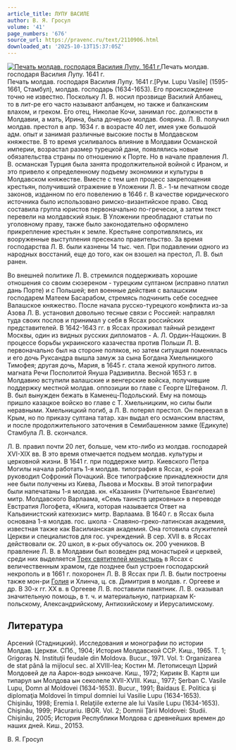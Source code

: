 ```yaml
---
article_title: ЛУПУ ВАСИЛЕ
author: В. Я. Гросул
volume: '41'
page_numbers: '676'
source_url: https://pravenc.ru/text/2110906.html
downloaded_at: '2025-10-13T15:37:05Z'
---
```


[![Печать молдав. господаря Василия Лупу. 1641 г.](https://pravenc.ru/data/2017/02/28/1236677710/i200.jpg "Кликните для увеличения картинки")](https://pravenc.ru/data/2017/02/28/1236677710/i400.jpg)Печать молдав. господаря Василия Лупу. 1641 г.  
Печать молдав. господаря Василия Лупу. 1641 г.[Рум. Lupu Vasile] (1595-1661, Стамбул), молдав. господарь (1634-1653). Его происхождение точно не известно. Поскольку Л. В. носил прозвище Василий Албанец, то в лит-ре его часто называют албанцем, но также и балканским влахом, и греком. Его отец, Николае Кочи, занимал гос. должности в Молдавии, а мать, Ирина, была дочерью молдав. боярина. Л. В. получил молдав. престол в апр. 1634 г. в возрасте 40 лет, имея уже большой адм. опыт и занимая различные высокие посты в Молдавском княжестве. В то время усиливалось влияние в Молдавии Османской империи, возрастал размер турецкой дани, появлялись новые обязательства страны по отношению к Порте. Но в начале правления Л. В. османская Турция была занята продолжительной войной с Ираном, и это привело к определенному подъему экономики и культуры в Молдавском княжестве. Вместе с тем шел процесс закрепощения крестьян, получивший отражение в Уложении Л. В.- 1-м печатном своде законов, изданном по его повелению в 1646 г. В качестве юридического источника было использовано римско-византийское право. Свод составила группа юристов первоначально по-гречески, а затем текст перевели на молдавский язык. В Уложении преобладают статьи по уголовному праву, также было законодательно оформлено прикрепление крестьян к земле. Крестьяне сопротивлялись, их вооруженные выступления пресекало правительство. За время господарства Л. В. были казнены 14 тыс. чел. При подавлении одного из народных восстаний, еще до того, как он взошел на престол, Л. В. был ранен.

Во внешней политике Л. В. стремился поддерживать хорошие отношения со своим сюзереном - турецким султаном (исправно платил дань Порте) и с Польшей; вел военные действия с валашским господарем Матеем Басарабом, стремясь подчинить себе соседнее Валашское княжество. После начала русско-турецкого конфликта из-за Азова Л. В. установил довольно тесные связи с Россией: направлял туда своих послов и принимал у себя в Яссах российских представителей. В 1642-1643 гг. в Яссах проживал тайный резидент Москвы, один из видных русских дипломатов - А. Л. Ордин-Нащокин. В процессе борьбы украинского казачества против Польши Л. В. первоначально был на стороне поляков, но затем ситуация поменялась и его дочь Руксандра вышла замуж за сына Богдана Хмельницкого Тимофея; другая дочь, Мария, в 1645 г. стала женой крупного литов. магната Речи Посполитой Януша Радзивилла. Весной 1653 г. в Молдавию вступили валашские и венгерские войска, получившие поддержку местной молдав. оппозиции во главе с Георге Штефаном. Л. В. был вынужден бежать в Каменец-Подольский. Ему на помощь пришло казацкое войско во главе с Т. Хмельницким, но силы были неравными. Хмельницкий погиб, а Л. В. потерял престол. Он переехал в Крым, но по приказу султана татар. хан выдал его османским властям, и после продолжительного заточения в Семибашенном замке (Едикуле) Стамбула Л. В. скончался.

Л. В. правил почти 20 лет, больше, чем кто-либо из молдав. господарей XVI-XIX вв. В это время отмечается подъем молдав. культуры и церковной жизни. В 1641 г. при поддержке митр. Киевского Петра Могилы начала работать 1-я молдав. типография в Яссах, к-рой руководил Софроний Почацкий. Все типографские принадлежности для нее были получены из Киева, Львова и Москвы. В этой типографии были напечатаны 1-я молдав. кн. «Казания» (Учительное Евангелие) митр. Молдавского Варлаама, «Семь таинств церковных» в переводе Евстратия Логофета, «Книга, которая называется Ответ на Кальвинистский катехизис» митр. Варлаама. В 1640 г. в Яссах была основана 1-я молдав. гос. школа - Славяно-греко-латинская академия, известная также как Василианская академия. Она готовила служителей Церкви и специалистов для гос. учреждений. В сер. XVII в. в Яссах действовали ок. 20 школ, в к-рых обучалось ок. 200 учеников. В правление Л. В. в Молдавии был возведен ряд монастырей и церквей, среди них выделяется [Трех святителей монастырь](<https://pravenc.ru/text/Трех святителей монастырь.html>) в Яссах с величественным храмом, где позднее был устроен господарский некрополь и в 1661 г. похоронен Л. В. В Яссах при Л. В. были построены также мон-ри [Голия](https://pravenc.ru/text/Голия.html) и Хлинча, ц. св. Димитрия в молдав. г. Оргееве и др. В 30-х гг. XX в. в Оргееве Л. В. поставили памятник. Л. В. оказывал значительную помощь, в т. ч. и материальную, патриархам К-польскому, Александрийскому, Антиохийскому и Иерусалимскому.

## Литература

Арсений (Стадницкий). Исследования и монографии по истории Молдав. Церкви. СПб., 1904; История Молдавской ССР. Киш., 1965. Т. 1; Grigoraş N. Instituţii feudale din Moldova. Bucur., 1971. Vol. 1: Organizarea de stat până la mijlocul sec. al XVIII-lea; Костин М. Летописецул Цэрий Молдовей де ла Аарон-водэ ынкоаче. Киш., 1972; Кирияк В. Картя ши типарул ын Молдова ын секолеле XVII-XVIII. Киш., 1977; Şerban C. Vasile Lupu, Domn al Moldovei (1634-1653). Bucur., 1991; Baidaus E. Politica şi diplomaţia Moldovei în timpul domniei lui Vasilie Lupu (1634-1653). Chişinău, 1998; Eremia I. Relaţiile externe ale lui Vasile Lupu (1634-1653). Chişinău, 1999; Păcurariu. IBOR. Vol. 2; Domnii Ţării Moldovei: Studii. Chişinău, 2005; История Республики Молдова с древнейших времен до наших дней. Киш., 20153.

В. Я. Гросул
